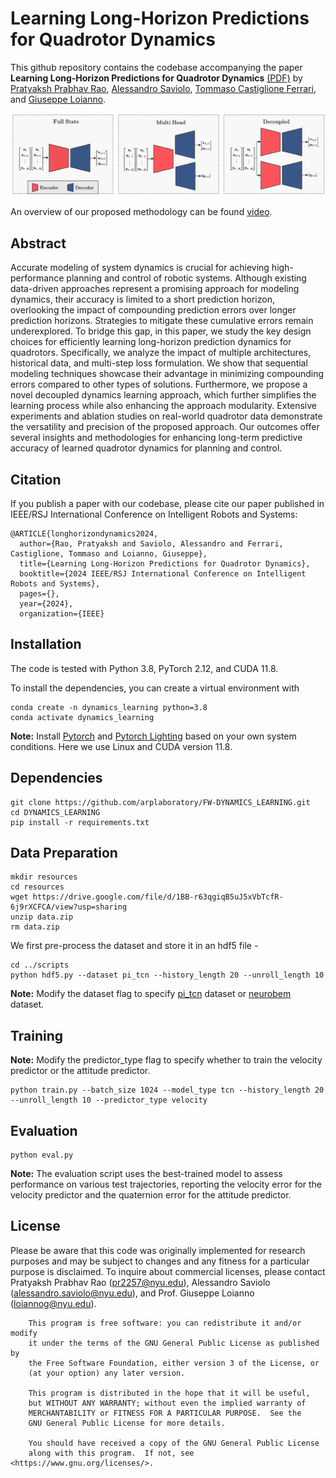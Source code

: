 # Learning Long-Horizon Predictions for Quadrotor Dynamics
This github repository contains the codebase accompanying the paper **Learning Long-Horizon Predictions for Quadrotor Dynamics** [(PDF)](https://arxiv.org/pdf/2407.12964) by [Pratyaksh Prabhav Rao](https://scholar.google.com/citations?user=_Vy11KoAAAAJ&hl=en&oi=sra), [Alessandro Saviolo](https://scholar.google.com/citations?user=HaOQ8AoAAAAJ&hl=en), [Tommaso Castiglione Ferrari](), and [Giuseppe Loianno](https://scholar.google.com/citations?user=W8f0d6oAAAAJ&hl=en&oi=ao).

![Proposed Methodology](assets/methodology.png)

An overview of our proposed methodology can be found [video](https://www.youtube.com/watch?v=MPUJunMD11U).

## Abstract
Accurate modeling of system dynamics is crucial for achieving high-performance planning and control of robotic systems. Although existing data-driven approaches represent a promising approach for modeling dynamics, their accuracy is limited to a short prediction horizon, overlooking the impact of compounding prediction errors over longer prediction horizons. Strategies to mitigate these cumulative errors remain underexplored. To bridge this gap, in this paper, we study the key design choices for efficiently learning long-horizon prediction dynamics for quadrotors. Specifically, we analyze the impact of multiple architectures, historical  data, and multi-step loss formulation. We show that sequential modeling techniques showcase their advantage in minimizing compounding errors compared to other types of solutions. Furthermore, we propose a novel decoupled dynamics learning approach, which further simplifies the learning process while also enhancing the approach modularity. Extensive experiments and ablation studies on real-world quadrotor data demonstrate the versatility and precision of the proposed approach. Our outcomes offer several insights and methodologies for enhancing long-term predictive accuracy of learned quadrotor dynamics for planning and control.

## Citation
If you publish a paper with our codebase, please cite our paper published in IEEE/RSJ International Conference on Intelligent Robots and Systems: 
```
@ARTICLE{longhorizondynamics2024,
  author={Rao, Pratyaksh and Saviolo, Alessandro and Ferrari, Castiglione, Tommaso and Loianno, Giuseppe},
  title={Learning Long-Horizon Predictions for Quadrotor Dynamics}, 
  booktitle={2024 IEEE/RSJ International Conference on Intelligent Robots and Systems},
  pages={},
  year={2024},
  organization={IEEE}
 ```

## Installation
The code is tested with Python 3.8, PyTorch 2.12, and CUDA 11.8.

To install the dependencies, you can create a virtual environment with
```
conda create -n dynamics_learning python=3.8
conda activate dynamics_learning
```
**Note:** Install [Pytorch](https://pytorch.org/) and [Pytorch Lighting](https://lightning.ai/docs/pytorch/stable/starter/installation.html) based on your own system conditions. Here we use Linux and CUDA version 11.8.

## Dependencies

```
git clone https://github.com/arplaboratory/FW-DYNAMICS_LEARNING.git
cd DYNAMICS_LEARNING
pip install -r requirements.txt
```

## Data Preparation
```
mkdir resources
cd resources
wget https://drive.google.com/file/d/1BB-r63qgiqB5uJ5xVbTcfR-6j9rXCFCA/view?usp=sharing
unzip data.zip
rm data.zip
```
We first pre-process the dataset and store it in an hdf5 file - 

```
cd ../scripts
python hdf5.py --dataset pi_tcn --history_length 20 --unroll_length 10
```
**Note:** Modify the dataset flag to specify [pi_tcn](https://arxiv.org/pdf/2206.03305) dataset or [neurobem](https://rpg.ifi.uzh.ch/docs/RSS21_Bauersfeld.pdf) dataset.

## Training 
**Note:** Modify the predictor_type flag to specify whether to train the velocity predictor or the attitude predictor.
```
python train.py --batch_size 1024 --model_type tcn --history_length 20 --unroll_length 10 --predictor_type velocity
```

## Evaluation 
```
python eval.py
```
**Note:** The evaluation script uses the best-trained model to assess performance on various test trajectories, reporting the velocity error for the velocity predictor and the quaternion error for the attitude predictor.

## License
Please be aware that this code was originally implemented for research purposes and may be subject to changes and any fitness for a particular purpose is disclaimed. To inquire about commercial licenses, please contact Pratyaksh Prabhav Rao (pr2257@nyu.edu), Alessandro Saviolo (alessandro.saviolo@nyu.edu), and Prof. Giuseppe Loianno (loiannog@nyu.edu).
```
    This program is free software: you can redistribute it and/or modify
    it under the terms of the GNU General Public License as published by
    the Free Software Foundation, either version 3 of the License, or
    (at your option) any later version.

    This program is distributed in the hope that it will be useful,
    but WITHOUT ANY WARRANTY; without even the implied warranty of
    MERCHANTABILITY or FITNESS FOR A PARTICULAR PURPOSE.  See the
    GNU General Public License for more details.

    You should have received a copy of the GNU General Public License
    along with this program.  If not, see <https://www.gnu.org/licenses/>.
    
```


